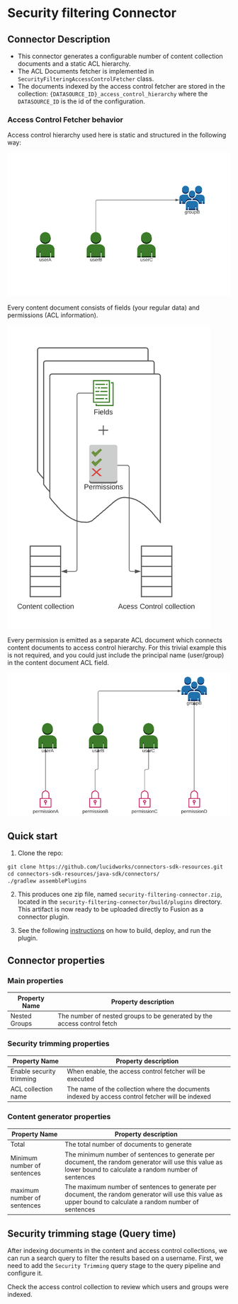 # Security filtering Connector

## Connector Description

- This connector generates a configurable number of content collection documents and a static ACL hierarchy.
- The ACL Documents fetcher is implemented in `SecurityFilteringAccessControlFetcher` class.
- The documents indexed by the access control fetcher are stored in the collection: `{DATASOURCE_ID}_access_control_hierarchy` where the `DATASOURCE_ID` is the id of the configuration.

### Access Control Fetcher behavior

Access control hierarchy used here is static and structured in the following way:

![ACL hierarchy](docs/acl_hierarchy.png)

Every content document consists of fields (your regular data) and permissions (ACL information).

![Document structure](docs/document_structure.png)

Every permission is emitted as a separate ACL document which connects content documents to access control hierarchy. For this trivial example this is not required, and you could just include the principal name (user/group) in the content document ACL field.

![ACL final hierarchy](docs/acl_final_hierarchy.png)


## Quick start

1. Clone the repo:
```
git clone https://github.com/lucidworks/connectors-sdk-resources.git
cd connectors-sdk-resources/java-sdk/connectors/
./gradlew assemblePlugins
```

2. This produces one zip file, named `security-filtering-connector.zip`, located in the `security-filtering-connector/build/plugins` directory.
This artifact is now ready to be uploaded directly to Fusion as a connector plugin.

3. See the following [instructions](../README.md) on how to build, deploy, and run the plugin.


## Connector properties

### Main properties

|Property Name| Property description|
|---|---|
| Nested Groups | The number of nested groups to be generated by the access control fetch |

### Security trimming properties

|Property Name| Property description|
|---|---|
| Enable security trimming | When enable, the access control fetcher will be executed |
| ACL collection name | The name of the collection where the documents indexed by access control fetcher will be indexed |

### Content generator properties

|Property Name| Property description|
|---|---|
| Total | The total number of documents to generate |
| Minimum number of sentences | The minimum number of sentences to generate per document, the random generator will use this value as lower bound to calculate a random number of sentences|
| maximum number of sentences | The maximum number of sentences to generate per document, the random generator will use this value as upper bound to calculate a random number of sentences|

## Security trimming stage (Query time)

After indexing documents in the content and access control collections, we can run a search query to filter the results based on a username.
First, we need to add the `Security Trimming` query stage to the query pipeline and configure it.

Check the access control collection to review which users and groups were indexed.
